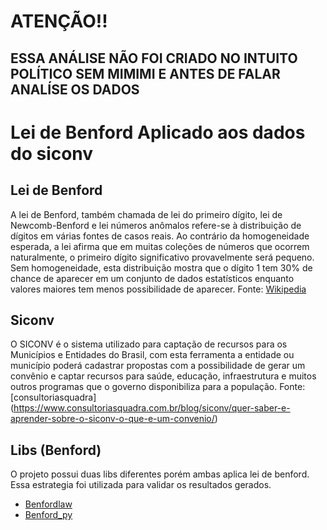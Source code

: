 # ATENÇÃO!!
ESSA ANÁLISE NÃO FOI CRIADO NO INTUITO POLÍTICO
SEM MIMIMI E ANTES DE FALAR ANALÍSE OS DADOS
---
# Lei de Benford Aplicado aos dados do siconv 

## Lei de Benford

A lei de Benford, também chamada de lei do primeiro dígito, lei de Newcomb-Benford e lei números anômalos refere-se à distribuição de dígitos em várias fontes de casos reais. Ao contrário da homogeneidade esperada, a lei afirma que em muitas coleções de números que ocorrem naturalmente, o primeiro dígito significativo provavelmente será pequeno. Sem homogeneidade, esta distribuição mostra que o dígito 1 tem 30% de chance de aparecer em um conjunto de dados estatísticos enquanto valores maiores tem menos possibilidade de aparecer.
Fonte: [Wikipedia](https://pt.wikipedia.org/wiki/Lei_de_Benford)

## Siconv

O SICONV é o sistema utilizado para captação de recursos para os Municípios e Entidades do Brasil, com esta ferramenta a entidade ou município poderá cadastrar propostas com a possibilidade de gerar um convênio e captar recursos para saúde, educação, infraestrutura e muitos outros programas que o governo disponibiliza para a população.
Fonte: [consultoriasquadra] (https://www.consultoriasquadra.com.br/blog/siconv/quer-saber-e-aprender-sobre-o-siconv-o-que-e-um-convenio/)

## Libs (Benford)
O projeto possui duas libs diferentes porém ambas aplica lei de benford. Essa estrategia foi utilizada para validar os resultados gerados. 
* [Benfordlaw](https://github.com/erdogant/benfordslaw)
* [Benford_py](https://github.com/milcent/benford_py)

